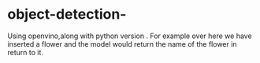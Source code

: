 # object-detection-
Using openvino,along with python version . For example over here we have inserted a flower and the model would return the name of the flower in return to it.
